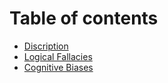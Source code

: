 # Table of contents

* [Discription](<Discription.md>)
* [Logical Fallacies](<Logical%20Fallacies.md>)
* [Cognitive Biases](<Cognitive%20Biases.md>)
